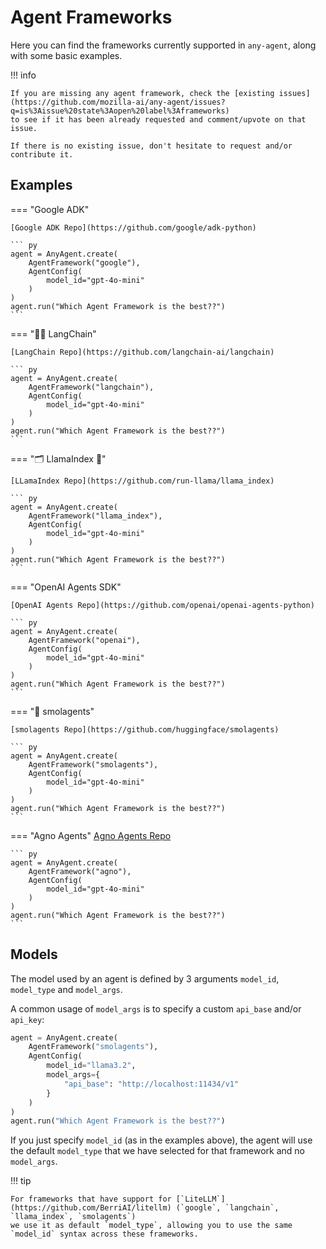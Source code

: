 # Agent Frameworks

Here you can find the frameworks currently supported in `any-agent`, along with some basic examples.

!!! info

    If you are missing any agent framework, check the [existing issues](https://github.com/mozilla-ai/any-agent/issues?q=is%3Aissue%20state%3Aopen%20label%3Aframeworks)
    to see if it has been already requested and comment/upvote on that issue.

    If there is no existing issue, don't hesitate to request and/or contribute it.

## Examples

=== "Google ADK"

    [Google ADK Repo](https://github.com/google/adk-python)

    ``` py
    agent = AnyAgent.create(
        AgentFramework("google"),
        AgentConfig(
            model_id="gpt-4o-mini"
        )
    )
    agent.run("Which Agent Framework is the best??")
    ```

=== "🦜🔗 LangChain"

    [LangChain Repo](https://github.com/langchain-ai/langchain)

    ``` py
    agent = AnyAgent.create(
        AgentFramework("langchain"),
        AgentConfig(
            model_id="gpt-4o-mini"
        )
    )
    agent.run("Which Agent Framework is the best??")
    ```

=== "🗂️ LlamaIndex 🦙"

    [LLamaIndex Repo](https://github.com/run-llama/llama_index)

    ``` py
    agent = AnyAgent.create(
        AgentFramework("llama_index"),
        AgentConfig(
            model_id="gpt-4o-mini"
        )
    )
    agent.run("Which Agent Framework is the best??")
    ```

=== "OpenAI Agents SDK"

    [OpenAI Agents Repo](https://github.com/openai/openai-agents-python)

    ``` py
    agent = AnyAgent.create(
        AgentFramework("openai"),
        AgentConfig(
            model_id="gpt-4o-mini"
        )
    )
    agent.run("Which Agent Framework is the best??")
    ```

=== "🤗 smolagents"

    [smolagents Repo](https://github.com/huggingface/smolagents)

    ``` py
    agent = AnyAgent.create(
        AgentFramework("smolagents"),
        AgentConfig(
            model_id="gpt-4o-mini"
        )
    )
    agent.run("Which Agent Framework is the best??")
    ```

=== "Agno Agents"
    [Agno Agents Repo](https://github.com/agno-agi/agno)

    ``` py
    agent = AnyAgent.create(
        AgentFramework("agno"),
        AgentConfig(
            model_id="gpt-4o-mini"
        )
    )
    agent.run("Which Agent Framework is the best??")
    ```

## Models

The model used by an agent is defined by 3 arguments `model_id`, `model_type` and `model_args`.

A common usage of `model_args` is to specify a custom `api_base` and/or `api_key`:

```py
agent = AnyAgent.create(
    AgentFramework("smolagents"),
    AgentConfig(
        model_id="llama3.2",
        model_args={
            "api_base": "http://localhost:11434/v1"
        }
    )
)
agent.run("Which Agent Framework is the best??")
```

If you just specify `model_id` (as in the examples above), the agent will use the default `model_type` that we have selected
for that framework and no `model_args`.


!!! tip

    For frameworks that have support for [`LiteLLM`](https://github.com/BerriAI/litellm) (`google`, `langchain`, `llama_index`, `smolagents`)
    we use it as default `model_type`, allowing you to use the same `model_id` syntax across these frameworks.
